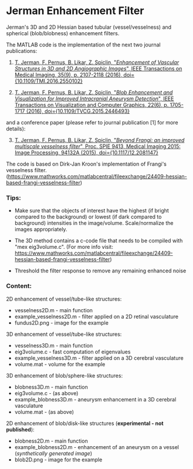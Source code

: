 # Jerman Enhancement Filter
Jerman's 3D and 2D Hessian based tubular (vessel/vesselness) and spherical (blob/blobness) enhancement filters.

The MATLAB code is the implementation of the next two journal publications:

1. [T. Jerman, F. Pernus, B. Likar, Z. Spiclin, "*Enhancement of Vascular Structures in 3D and 2D Angiographic Images*", IEEE Transactions on Medical Imaging, 35(9), p. 2107-2118 (2016), doi={10.1109/TMI.2016.2550102}](https://doi.org/10.1109/TMI.2016.2550102)

2. [T. Jerman, F. Pernus, B. Likar, Z. Spiclin, "*Blob Enhancement and Visualization for Improved Intracranial Aneurysm Detection*", IEEE Transactions on Visualization and Computer Graphics, 22(6), p. 1705-1717 (2016), doi={10.1109/TVCG.2015.2446493}](https://doi.org/10.1109/TVCG.2015.2446493)

and a conference paper (please refer to journal publication [1] for more details):

3. [T. Jerman, F. Pernus, B. Likar, Z. Spiclin, "*Beyond Frangi: an improved multiscale vesselness filter*", Proc. SPIE 9413, Medical Imaging 2015: Image Processing, 94132A (2015), doi={10.1117/12.2081147}](https://doi.org/10.1117/12.2081147)

The code is based on Dirk-Jan Kroon's implementation of Frangi's vesselness filter. (https://www.mathworks.com/matlabcentral/fileexchange/24409-hessian-based-frangi-vesselness-filter)

### Tips:

* Make sure that the objects of interest have the highest (if bright compared to the background) or lowest (if dark compared to background) intensities in the image/volume. Scale/normalize the images appropriately.

* The 3D method contains a c-code file that needs to be compiled with "mex eig3volume.c". (For more info visit: https://www.mathworks.com/matlabcentral/fileexchange/24409-hessian-based-frangi-vesselness-filter)

* Threshold the filter response to remove any remaining enhanced noise

### Content:

2D enhancement of vessel/tube-like structures:

 * vesselness2D.m - main function
 * example_vesselness2D.m - filter applied on a 2D retinal vasculature
 * fundus2D.png - image for the example
 
3D enhancement of vessel/tube-like structures:

 * vesselness3D.m - main function
 * eig3volume.c - fast computation of eigenvalues
 * example_vesselness3D.m - filter applied on a 3D cerebral vasculature
 * volume.mat - volume for the example
 
3D enhancement of blob/sphere-like structures:

 * blobness3D.m - main function
 * eig3volume.c - (as above)
 * example_blobness3D.m - aneurysm enhancement in a 3D cerebral vasculature
 * volume.mat - (as above)
 
 2D enhancement of blob/disk-like structures (**experimental - not published**):

 * blobness2D.m - main function
 * example_blobness2D.m - enhancement of an aneurysm on a vessel (*synthetically generated image*)
 * blob2D.png - image for the example
  
